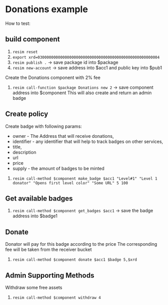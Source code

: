 # Donations example

 How to test:

 ## build component
 1. `resim reset`
 1. `export xrd=030000000000000000000000000000000000000000000000000004`
 1. `resim publish .` -> save package id into $package
 1. `resim new-account` -> save address into $acc1 and public key into $pub1

 Create the Donations component with 2% fee
 1. `resim call-function $package Donations new 2` -> save component address into $component
 This will also create and return an admin badge

 ## Create policy
 Create badge with following params:
 - owner - The Address that will receive donations, 
 - identifier - any identifier that will help to track badges on other services, 
 - title, 
 - description
 - url
 - price 
 - supply - the amount of badges to be minted
 1. `resim call-method $component make_badge $acc1 "Level#1" "Level 1 donator" "Opens first level color" "Some URL" 5 100`

 ## Get available badges
 1. `resim call-method $component get_badges $acc1` -> save the badge address into $badge1

 ## Donate 
 Donator will pay for this badge according to the price
 The corresponding fee will be taken from the receiver bucket
 1. `resim call-method $component donate $acc1 $badge 5,$xrd `

 ## Admin Supporting Methods
 Withdraw some free assets 
 1. `resim call-method $component withdraw 4`
